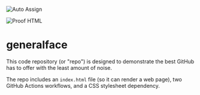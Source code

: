 ![Auto Assign](https://github.com/generalface/demo-repository/actions/workflows/auto-assign.yml/badge.svg)

![Proof HTML](https://github.com/generalface/demo-repository/actions/workflows/proof-html.yml/badge.svg)

# generalface
This code repository (or "repo") is designed to demonstrate the best GitHub has to offer with the least amount of noise.

The repo includes an `index.html` file (so it can render a web page), two GitHub Actions workflows, and a CSS stylesheet dependency.
